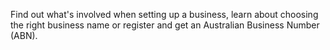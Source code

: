 Find out what's involved when setting up a business, learn about choosing the right business name or register and get an Australian Business Number (ABN).
